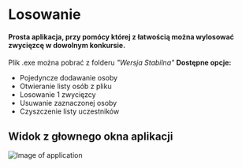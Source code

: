 <h1> Losowanie </h1>

<h4> Prosta aplikacja, przy pomócy której z łatwością można wylosować zwycięzcę w dowolnym konkursie. </h4>
Plik .exe można pobrać z folderu 
<i> "Wersja Stabilna" </i> 

<b>
Dostępne opcje:
</b>

* Pojedyncze dodawanie osoby
* Otwieranie listy osób z pliku
* Losowanie 1 zwycięzcy
* Usuwanie zaznaczonej osoby
* Czyszczenie listy uczestników


<h2> Widok z głownego okna aplikacji </h2>

<p align="center">
  
![Image of application](https://i.imgur.com/WdpRe0k.png) 
</p>
